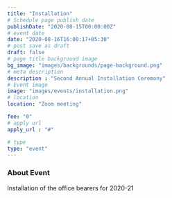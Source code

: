 ```yaml
---
title: "Installation"
# Schedule page publish date
publishDate: "2020-08-15T00:00:00Z"
# event date
date: "2020-08-16T16:00:17+05:30"
# post save as draft
draft: false
# page title background image
bg_image: "images/backgrounds/page-background.png"
# meta description
description : "Second Annual Installation Ceremony"
# Event image
image: "images/events/installation.png"
# location
location: "Zoom meeting"

fee: "0"
# apply url
apply_url : "#"

# type
type: "event"
---
```


### About Event

Installation of the office bearers for 2020-21